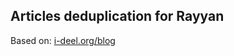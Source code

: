 ## Articles deduplication for Rayyan

Based on: [i-deel.org/blog](http://www.i-deel.org/blog/around-meta-analysis-13-deduplicating-bibliographic-records)